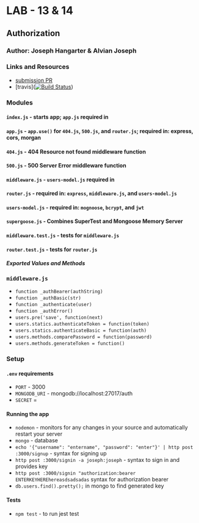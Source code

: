 # LAB - 13 & 14

## Authorization

### Author: Joseph Hangarter & Alvian Joseph

### Links and Resources
* [submission PR](https://github.com/401-advanced-javascriptnights-joseph/lab-13/pull/4)
* [travis]([![Build Status](https://travis-ci.com/401-advanced-javascriptnights-joseph/lab-13.svg?branch=master)](https://travis-ci.com/401-advanced-javascriptnights-joseph/lab-13))

### Modules
#### `index.js` - starts app; `app.js` required in
#### `app.js` - `app.use()` for `404.js`, `500.js`, and `router.js`; required in: express, cors, morgan 
#### `404.js` - 404 Resource not found middleware function
#### `500.js` - 500 Server Error middleware function
#### `middleware.js` - `users-model.js` required in
#### `router.js` - required in: `express`, `middleware.js`, and `users-model.js`
#### `users-model.js` - required in: `mognoose`, `bcrypt`, and `jwt` 
#### `supergoose.js` - Combines SuperTest and Mongoose Memory Server
#### `middleware.test.js` - tests for `middleware.js`
#### `router.test.js` - tests for `router.js`

##### Exported Values and Methods
### `middleware.js`
  * `function _authBearer(authString)`
  * `function _authBasic(str)`
  * `function _authenticate(user)`
  * `function _authError()`
  * `users.pre('save', function(next)`
  * `users.statics.authenticateToken = function(token)`
  * `users.statics.authenticateBasic = function(auth)`
  * `users.methods.comparePassword = function(password)`
  * `users.methods.generateToken = function()`

### Setup
#### `.env` requirements
* `PORT` - 3000
* `MONGODB_URI` - mongodb://localhost:27017/auth
* `SECRET` = 

#### Running the app
* `nodemon` -  monitors for any changes in your source and automatically restart your server
* `mongo` - database
* `echo '{"username": "entername", "password": "enter"}' | http post :3000/signup` - syntax for signing up
* `http post :3000/signin -a joseph:joseph` - syntax to sign in and provides key
* `http post :3000/signin "authorization:bearer ENTERKEYHEREhereasdsadsadas` syntax for authorization bearer
* `db.users.find().pretty();` in mongo to find generated key
  
#### Tests
* `npm test` - to run jest test 

